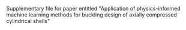 Supplementary file for paper entitled "Application of physics-informed machine learning methods for buckling design of axially compressed cylindrical shells"
